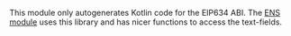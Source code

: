 This module only autogenerates Kotlin code for the EIP634 ABI. The [ENS module](../ens) uses this library and has nicer functions to access the text-fields. 
